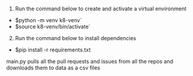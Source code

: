1. Run the command below to create and activate a virtual environment
  * $python -m venv k8-venv`
  * $source k8-venv/bin/activate`
2. Run the command below to install dependencies
  * $pip install -r requirements.txt

main.py pulls all the pull requests and issues from all the repos and downloads them to data as a csv files
